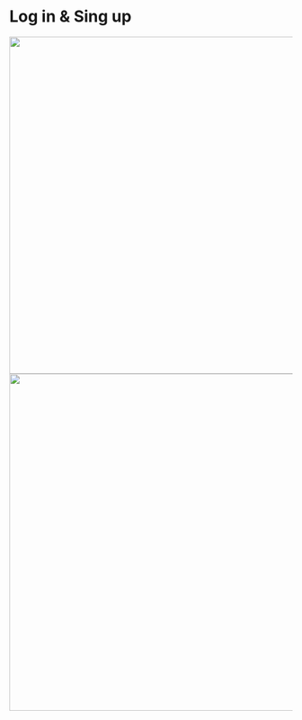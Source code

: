 # Log in & Sing up

<img src="https://user-images.githubusercontent.com/50072566/225389573-6f987301-ce17-4069-835a-6572643702fb.png" style="width: 600px">

<img src="https://user-images.githubusercontent.com/50072566/225389633-64fb8bcd-f324-44a6-8427-6a3bf27f964e.png" style="width: 600px">
